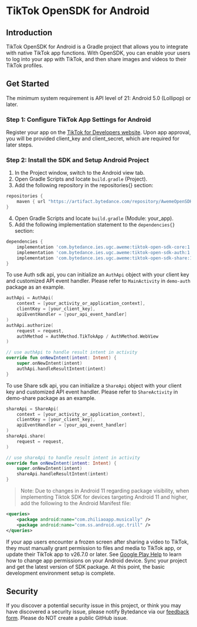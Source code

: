 # TikTok OpenSDK for Android

## Introduction
TikTok OpenSDK for Android is a Gradle project that allows you to integrate with native TikTok app functions. With OpenSDK, you can enable your users to log into your app with TikTok, and then share images and videos to their TikTok profiles.

## Get Started
The minimum system requirement is API level of 21: Android 5.0 (Lollipop) or later.

### Step 1: Configure TikTok App Settings for Android
Register your app on the [TikTok for Developers website](https://developers.tiktok.com/login/).
Upon app approval, you will be provided client_key and client_secret, which are required for later steps.

### Step 2: Install the SDK and Setup Android Project
1. In the Project window, switch to the Android view tab.
2. Open Gradle Scripts and locate `build.gradle` (Project).
3. Add the following repository in the repositories{} section:
```gradle
repositories {
    maven { url "https://artifact.bytedance.com/repository/AwemeOpenSDK" }
}
```

4. Open Gradle Scripts and locate `build.gradle` (Module: your_app).
5. Add the following implementation statement to the `dependencies{}` section:
```gradle
dependencies {
    implementation 'com.bytedance.ies.ugc.aweme:tiktok-open-sdk-core:1.0.0'
    implementation 'com.bytedance.ies.ugc.aweme:tiktok-open-sdk-auth:1.0.0'   // to use authorization api
    implementation 'com.bytedance.ies.ugc.aweme:tiktok-open-sdk-share:1.0.0'    // to use share api
}
```

To use Auth sdk api, you can initialize an `AuthApi` object with your client key and customized API event handler. Please refer to `MainActivity` in `demo-auth` package as an example.
```kotlin
authApi = AuthApi(
    context = [your_activity_or_application_context],
    clientKey = [your_client_key],
    apiEventHandler = [your_api_event_handler]
)
authApi.authorize(
    request = request,
    authMethod = AuthMethod.TikTokApp / AuthMethod.WebView
)

// use authApi to handle result intent in activity
override fun onNewIntent(intent: Intent) {
    super.onNewIntent(intent)
    authApi.handleResultIntent(intent)
}

```

To use Share sdk api, you can initialize a `ShareApi` object with your client key and customized API event handler. Please refer to `ShareActivity` in demo-share package as an example.
```kotlin
shareApi = ShareApi(
    context = [your_activity_or_application_context],
    clientKey = [your_client_key],
    apiEventHandler = [your_api_event_handler]
)
shareApi.share(
    request = request,
)

// use shareApi to handle result intent in activity
override fun onNewIntent(intent: Intent) {
    super.onNewIntent(intent)
    shareApi.handleResultIntent(intent)
}

```

> Note:
Due to changes in Android 11 regarding package visibility, when implementing Tiktok SDK for devices targeting Android 11 and higher, add the following to the Android Manifest file:
```xml
<queries>
    <package android:name="com.zhiliaoapp.musically" />
    <package android:name="com.ss.android.ugc.trill" />
</queries>
```
If your app users encounter a frozen screen after sharing a video to TikTok, they must manually grant permission to files and media to TikTok app, or update their TikTok app to v26.7.0 or later. See [Google Play Help](https://support.google.com/googleplay/answer/9431959?hl=en) to learn how to change app permissions on your Android device.
Sync your project and get the latest version of SDK package.
At this point, the basic development environment setup is complete.

## Security

If you discover a potential security issue in this project, or think you may have discovered a security issue, please notify Bytedance via our [feedback form](https://developers.tiktok.com/support/).
Please do NOT create a public GitHub issue.
